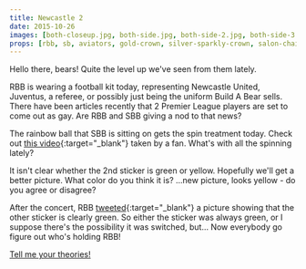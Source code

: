 ```yaml
---
title: Newcastle 2
date: 2015-10-26
images: [both-closeup.jpg, both-side.jpg, both-side-2.jpg, both-side-3.jpg, after.jpg]
props: [rbb, sb, aviators, gold-crown, silver-sparkly-crown, salon-chair, bondage-gear, studded-black-choker, rainbow-ball, football, football-kit, football-shoes, freddie-mustache, blue-winking-sticker, green-winking-sticker, yellow-happy-sticker]
---
```

Hello there, bears! Quite the level up we've seen from them lately.

RBB is wearing a football kit today, representing Newcastle United, Juventus, a referee, or possibly just being the uniform Build A Bear sells. There have been articles recently that 2 Premier League players are set to come out as gay. Are RBB and SBB giving a nod to that news?

The rainbow ball that SBB is sitting on gets the spin treatment today. Check out [this video](https://twitter.com/1991ftBoo/status/658741666745065472){:target="_blank"} taken by a fan. What's with all the spinning lately?

It isn't clear whether the 2nd sticker is green or yellow. Hopefully we'll get a better picture. What color do you think it is? ...new picture, looks yellow - do you agree or disagree?

After the concert, RBB [tweeted](){:target="_blank"} a picture showing that the other sticker is clearly green. So either the sticker was always green, or I suppose there's the possibility it was switched, but... Now everybody go figure out who's holding RBB!

[Tell me your theories!]({{site.baseurl}}contribute)
